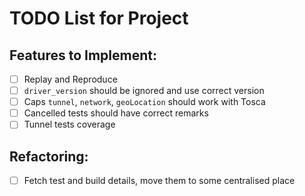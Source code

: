# TODO List for Project

## Features to Implement:

- [ ] Replay and Reproduce
- [ ] `driver_version` should be ignored and use correct version
- [ ] Caps `tunnel`, `network`, `geoLocation` should work with Tosca
- [ ] Cancelled tests should have correct remarks
- [ ] Tunnel tests coverage

## Refactoring:

- [ ] Fetch test and build details, move them to some centralised place